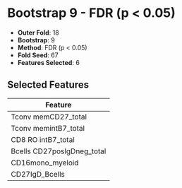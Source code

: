 # Bootstrap 9 - FDR (p < 0.05)

- **Outer Fold**: 18
- **Bootstrap**: 9
- **Method**: FDR (p < 0.05)
- **Fold Seed**: 67
- **Features Selected**: 6

## Selected Features

| Feature |
|---------|
| Tconv memCD27_total |
| Tconv memintB7_total |
| CD8 RO intB7_total |
| Bcells CD27posIgDneg_total |
| CD16mono_myeloid |
| CD27IgD_Bcells |

